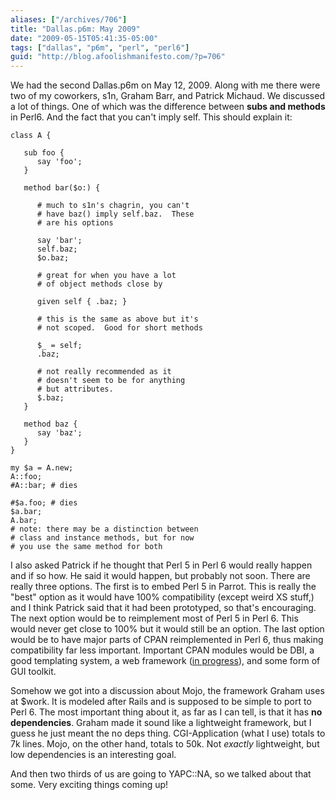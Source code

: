 ```yaml
---
aliases: ["/archives/706"]
title: "Dallas.p6m: May 2009"
date: "2009-05-15T05:41:35-05:00"
tags: ["dallas", "p6m", "perl", "perl6"]
guid: "http://blog.afoolishmanifesto.com/?p=706"
---
```

We had the second Dallas.p6m on May 12, 2009. Along with me there were two of my coworkers, s1n, Graham Barr, and Patrick Michaud. We discussed a lot of things. One of which was the difference between **subs and methods** in Perl6. And the fact that you can't imply self. This should explain it:

    class A {

       sub foo {
          say 'foo';
       }

       method bar($o:) {

          # much to s1n's chagrin, you can't
          # have baz() imply self.baz.  These
          # are his options

          say 'bar';
          self.baz;
          $o.baz;

          # great for when you have a lot
          # of object methods close by

          given self { .baz; }

          # this is the same as above but it's
          # not scoped.  Good for short methods

          $_ = self;
          .baz;

          # not really recommended as it
          # doesn't seem to be for anything
          # but attributes.
          $.baz;
       }

       method baz {
          say 'baz';
       }
    }

    my $a = A.new;
    A::foo;
    #A::bar; # dies

    #$a.foo; # dies
    $a.bar;
    A.bar;
    # note: there may be a distinction between
    # class and instance methods, but for now
    # you use the same method for both

I also asked Patrick if he thought that Perl 5 in Perl 6 would really happen and if so how. He said it would happen, but probably not soon. There are really three options. The first is to embed Perl 5 in Parrot. This is really the "best" option as it would have 100% compatibility (except weird XS stuff,) and I think Patrick said that it had been prototyped, so that's encouraging. The next option would be to reimplement most of Perl 5 in Perl 6. This would never get close to 100% but it would still be an option. The last option would be to have major parts of CPAN reimplemented in Perl 6, thus making compatibility far less important. Important CPAN modules would be DBI, a good templating system, a web framework ([in progress](http://use.perl.org/~masak/journal/38973)), and some form of GUI toolkit.

Somehow we got into a discussion about Mojo, the framework Graham uses at $work. It is modeled after Rails and is supposed to be simple to port to Perl 6. The most important thing about it, as far as I can tell, is that it has **no dependencies**. Graham made it sound like a lightweight framework, but I guess he just meant the no deps thing. CGI-Application (what I use) totals to 7k lines. Mojo, on the other hand, totals to 50k. Not _exactly_ lightweight, but low dependencies is an interesting goal.

And then two thirds of us are going to YAPC::NA, so we talked about that some. Very exciting things coming up!
